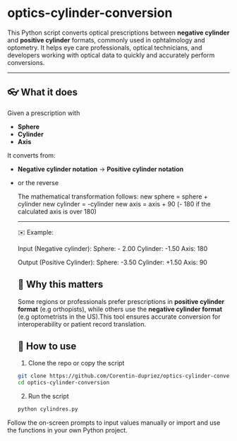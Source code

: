# optics-cylinder-conversion

This Python script converts optical prescriptions between **negative cylinder** and **positive cylinder** formats, commonly used in ophtalmology and optometry. It helps eye care professionals, optical technicians, and developers working with optical data to quickly and accurately perform conversions.

---

## :eyeglasses: What it does

Given a prescription with 
- **Sphere**
- **Cylinder**
- **Axis**

It converts from: 
- **Negative cylinder notation** -> **Positive cylinder notation**
- or the reverse

  The mathematical transformation follows:
  new sphere = sphere + cylinder
  new cylinder = -cylinder
  new axis = axis + 90 (- 180 if the calculated axis is over 180)

  ---
  :envelope: Example:

  Input (Negative cylinder):
  Sphere: - 2.00
  Cylinder: -1.50
  Axis: 180

  Output (Positive Cylinder):
  Sphere: -3.50
  Cylinder: +1.50
  Axis: 90

  ## :brain: Why this matters

  Some regions or professionals prefer prescriptions in **positive cylinder format** (e.g orthopists), while others use the **negative cylinder format** (e.g optometrists in the US).This tool ensures accurate conversion for interoperability or patient record translation.

  ## :rocket: How to use
  1. Clone the repo or copy the script
  ```bash
  git clone https://github.com/Corentin-dupriez/optics-cylinder-conversion.git
  cd optics-cylinder-conversion
    ```
  2. Run the script
  ```bash
  python cylindres.py
  ```

Follow the on-screen prompts to input values manually or import and use the functions in your own Python project.
